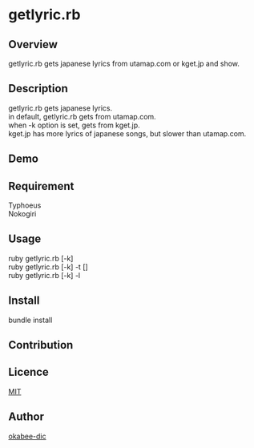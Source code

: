 getlyric.rb
====

## Overview
getlyric.rb gets japanese lyrics from utamap.com or kget.jp and show.

## Description
getlyric.rb gets japanese lyrics.  
in default, getlyric.rb gets from utamap.com.  
when -k option is set, gets from kget.jp.  
kget.jp has more lyrics of japanese songs, but slower than utamap.com.  

## Demo

## Requirement
Typhoeus  
Nokogiri

## Usage
ruby getlyric.rb [-k] <artistname> <songname>  
ruby getlyric.rb [-k] -t <songname> [<artistname>]  
ruby getlyric.rb [-k] -l <artistname>  

## Install
bundle install

## Contribution

## Licence

[MIT](https://github.com/tcnksm/tool/blob/master/LICENCE)

## Author

[okabee-dic](https://github.com/okabee-dic)


